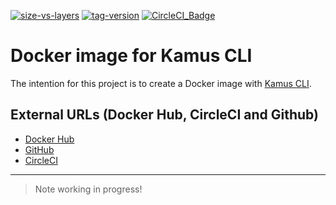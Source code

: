 [![size-vs-layers](https://images.microbadger.com/badges/image/lozanomatheus/docker_kamus_cli:0.2.8.svg)](https://microbadger.com/images/lozanomatheus/docker_kamus_cli:0.2.8 "Size vs Layers")
[![tag-version](https://images.microbadger.com/badges/version/lozanomatheus/docker_kamus_cli:0.2.8.svg)](https://microbadger.com/images/lozanomatheus/docker_kamus_cli:0.2.8 "Tag Version")
[![CircleCI_Badge](https://img.shields.io/circleci/build/github/LozanoMatheus/docker_kamus_cli/master.svg?style=plastic)](https://circleci.com/gh/LozanoMatheus/docker_kamus_cli/tree/master)

# Docker image for Kamus CLI

The intention for this project is to create a Docker image with [Kamus CLI](https://github.com/Soluto/kamus).

## External URLs (Docker Hub, CircleCI and Github)

* [Docker Hub](https://hub.docker.com/r/lozanomatheus/kamus_cli)
* [GitHub](https://github.com/LozanoMatheus/docker_kamus_cli)
* [CircleCI](https://circleci.com/gh/LozanoMatheus/docker_kamus_cli)

---

> Note working in progress!

